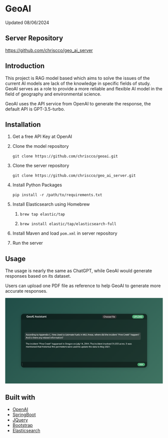 # GeoAI
Updated 08/06/2024

## Server Repository
https://github.com/chriscco/geo_ai_server

## Introduction
This project is RAG model based which aims to 
solve the issues of the current AI models are lack of the 
knowledge in specific fields of study. GeoAI serves as a role to 
provide a more reliable and flexible AI model in the field of geography 
and environmental science.

GeoAI uses the API service from OpenAI to generate the response, the default 
API is GPT-3.5-turbo. 

## Installation
1. Get a free API Key at OpenAI
2. Clone the model repository 

    ```git clone https://github.com/chriscco/geoai.git```
    
3. Clone the server repository

    ```git clone https://github.com/chriscco/geo_ai_server.git```

4. Install Python Packages

    ```pip install -r /path/to/requirements.txt```

5. Install Elasticsearch using Homebrew

   1. ```brew tap elastic/tap```
   
   2. ```brew install elastic/tap/elasticsearch-full```

6. Install Maven and load ```pom.xml``` in server repository

7. Run the server

## Usage
The usage is nearly the same as ChatGPT, while GeoAI would generate
responses based on its dataset.

Users can upload one PDF file as reference to help GeoAI to generate
more accurate responses.

![ScreenShot](https://github.com/chriscco/geoai/blob/main/resources%20/screenshot1.png?raw=true)

## Built with
- [OpenAI](https://openai.com/)
- [SpringBoot](https://spring.io/projects/spring-boot)
- [JQuery](https://jquery.com/)
- [Bootstrap](https://getbootstrap.com/)
- [Elasticsearch](https://www.elastic.co/)